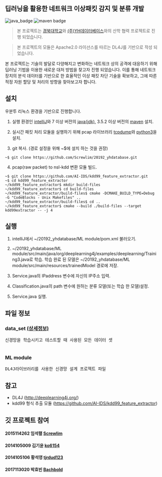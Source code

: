 ## 딥러닝을 활용한 네트워크 이상패킷 감지 및 분류 개발
![java_badge](https://img.shields.io/badge/java-%3E%3D1.7(x64)-blue)
![maven badge](https://img.shields.io/badge/maven-%3E%3D3.5.3-red)
> 본 프로젝트는 [경북대학교](http://knu.ac.kr/wbbs/)와 [(주)YH데이터베이스](http://www.yhdatabase.com/)와의 산학 협력 프로젝트로 진행 되었습니다.

> 본 프로젝트의 모듈은 Apache2.0 라이선스를 따르는 DL4J를 기반으로 작성 되었습니다.

본 프로젝트는 기술의 발달로 다양해지고 변화하는 네트워크 상의 공격에 대응하기 위해 딥러닝 기법을 이용한 새로운 대처 방법을 찾고자 진행 되었습니다. 이를 통해 네트워크 장치의 분석 데이터를 기반으로 한 효율적인 이상 패킷 차단 기술을 확보하고, 그에 따른 적정 자원 할당 및 처리의 방향을 찾아보고자 합니다.


## 설치
우분투 리눅스 환경을 기반으로 진행합니다.

1. 실행 환경인 [intelliJ](https://www.jetbrains.com/idea/download/#section=windows)와
7 이상 버전의 [java(jdk)](https://www.oracle.com/technetwork/java/javase/downloads/jdk8-downloads-2133151.html),
3.5.2 이상 버전의 [maven](https://maven.apache.org/download.cgi) 설치.

2. 실시간 패킷 처리 모듈을 실행하기 위해 pcap 라이브러리 [tcpdump](https://github.com/the-tcpdump-group/tcpdump)와
[python3](https://www.python.org/downloads/)을 설치.

3. git 복사. (경로 설정을 위해 ~$에 설치 하는 것을 권장)
<pre><code>~$ git clone https://github.com/Screwlim/20192_yhdatabase.git</code></pre>

4. pcap(raw packet) to nsl-kdd 변환 모듈 빌드.
<pre><code>~$ git clone https://github.com/AI-IDS/kdd99_feature_extractor.git
~$ cd kdd99_feature_extractor
~/kdd99_feature_extractor$ mkdir build-files
~/kdd99_feature_extractor$ cd build-files
~/kdd99_feature_extractor/build-files$ cmake -DCMAKE_BUILD_TYPE=Debug -G "CodeBlocks - Unix Makefiles" ..
~/kdd99_feature_extractor/build-files$ cd ..
~/kdd99_feature_extractor$ cmake --build ./build-files --target kdd99extractor -- -j 4
</code></pre>


## 실행
1. intelliJ에서 ~/20192_yhdatabase/ML module/pom.xml 불러오기.

2. ~/20192_yhdatabase/ML module/src/main/java/org/deeplearning4j/examples/deeplearning/Training3.java로 학습.
학습 완료 된 모델은 ~/20192_yhdatabase/ML module/src/main/resources/trainedModel 경로에 저장.

3. Service.java의 IPaddress 변수에 자신의 IP주소 입력.

4. Classification.java의 path 변수에 원하는 분류 모델(또는 학습 한 모델)설정.

5. Service.java 실행.


## 파일 정보
### data_set [(상세정보)](https://github.com/Screwlim/20192_yhdatabase/blob/master/data%20set/README.md)
<pre>
신경망을 학습시키고 테스트할 때 사용된 모든 데이터 셋

</pre>
### ML module
<pre>
DL4J라이브러리를 사용한 신경망 설계 프로젝트 파일
</pre>


## 참고
* DL4J (http://deeplearning4j.org/)
* kdd99 형식 추출 모듈 (https://github.com/AI-IDS/kdd99_feature_extractor)


## 깃 프로젝트 참여
#### 2015114262 임석렬 [Screwlim](https://github.com/Screwlim)
#### 2014105009 김기윤 [ko6154](https://github.com/ko6154)
#### 2014105106 황석영 [tjrdud123](https://github.com/tjrdud123)
#### 2017113020 박효빈 [Bachbold](https://github.com/Bachbold)
